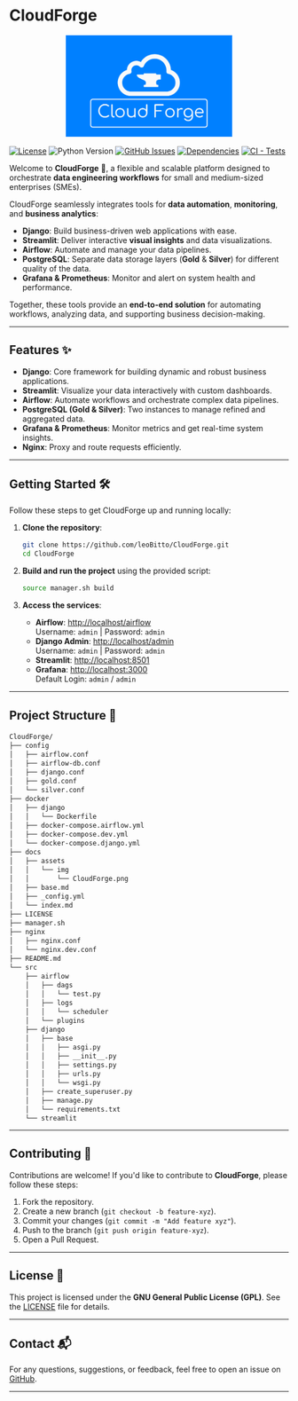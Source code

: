 # CloudForge

<p align="center">
  <img src="docs/assets/img/CloudForge.png" alt="CloudForge" width="300"/>
</p>

[![License](https://img.shields.io/badge/license-GNU-blue)](LICENSE)
![Python Version](https://img.shields.io/badge/python-3.10%2B-brightgreen)
[![GitHub Issues](https://img.shields.io/github/issues/leoBitto/CloudForge)](https://github.com/leoBitto/CloudForge/issues)
[![Dependencies](https://img.shields.io/badge/dependencies-up%20to%20date-green)](https://github.com/leoBitto/CloudForge)
[![CI - Tests](https://github.com/leoBitto/repo/actions/workflows/CI.yml/badge.svg)](https://github.com/leoBitto/repo/actions/workflows/CI.yml)

Welcome to **CloudForge** 🚀, a flexible and scalable platform designed to orchestrate **data engineering workflows** for small and medium-sized enterprises (SMEs).  

CloudForge seamlessly integrates tools for **data automation**, **monitoring**, and **business analytics**:  
- **Django**: Build business-driven web applications with ease.  
- **Streamlit**: Deliver interactive **visual insights** and data visualizations.  
- **Airflow**: Automate and manage your data pipelines.  
- **PostgreSQL**: Separate data storage layers (**Gold** & **Silver**) for different quality of the data.  
- **Grafana & Prometheus**: Monitor and alert on system health and performance.  

Together, these tools provide an **end-to-end solution** for automating workflows, analyzing data, and supporting business decision-making.

---

## Features ✨

- **Django**: Core framework for building dynamic and robust business applications.  
- **Streamlit**: Visualize your data interactively with custom dashboards.  
- **Airflow**: Automate workflows and orchestrate complex data pipelines.  
- **PostgreSQL (Gold & Silver)**: Two instances to manage refined and aggregated data.  
- **Grafana & Prometheus**: Monitor metrics and get real-time system insights.  
- **Nginx**: Proxy and route requests efficiently.  

---

## Getting Started 🛠️

Follow these steps to get CloudForge up and running locally:

1. **Clone the repository**:
   ```bash
   git clone https://github.com/leoBitto/CloudForge.git
   cd CloudForge
   ```

2. **Build and run the project** using the provided script:
   ```bash
   source manager.sh build
   ```

3. **Access the services**:
   - **Airflow**: [http://localhost/airflow](http://localhost/airflow)  
     Username: `admin` | Password: `admin`
   - **Django Admin**: [http://localhost/admin](http://localhost/admin)  
     Username: `admin` | Password: `admin`
   - **Streamlit**: [http://localhost:8501](http://localhost:8501)  
   - **Grafana**: [http://localhost:3000](http://localhost:3000)  
     Default Login: `admin` / `admin`

---

## Project Structure 📂

```plaintext
CloudForge/
├── config
│   ├── airflow.conf
│   ├── airflow-db.conf
│   ├── django.conf
│   ├── gold.conf
│   └── silver.conf
├── docker
│   ├── django
│   │   └── Dockerfile
│   ├── docker-compose.airflow.yml
│   ├── docker-compose.dev.yml
│   └── docker-compose.django.yml
├── docs
│   ├── assets
│   │   └── img
│   │       └── CloudForge.png
│   ├── base.md
│   ├── _config.yml
│   └── index.md
├── LICENSE
├── manager.sh
├── nginx
│   ├── nginx.conf
│   └── nginx.dev.conf
├── README.md
└── src
    ├── airflow
    │   ├── dags
    │   │   └── test.py
    │   ├── logs
    │   │   └── scheduler
    │   └── plugins
    ├── django
    │   ├── base
    │   │   ├── asgi.py
    │   │   ├── __init__.py
    │   │   ├── settings.py
    │   │   ├── urls.py
    │   │   └── wsgi.py
    │   ├── create_superuser.py
    │   ├── manage.py
    │   └── requirements.txt
    └── streamlit
```

---

## Contributing 🤝

Contributions are welcome! If you'd like to contribute to **CloudForge**, please follow these steps:

1. Fork the repository.
2. Create a new branch (`git checkout -b feature-xyz`).
3. Commit your changes (`git commit -m "Add feature xyz"`).
4. Push to the branch (`git push origin feature-xyz`).
5. Open a Pull Request.

---

## License 📜

This project is licensed under the **GNU General Public License (GPL)**. See the [LICENSE](LICENSE) file for details.

---

## Contact 📬

For any questions, suggestions, or feedback, feel free to open an issue on [GitHub](https://github.com/leoBitto/CloudForge/issues).

---
